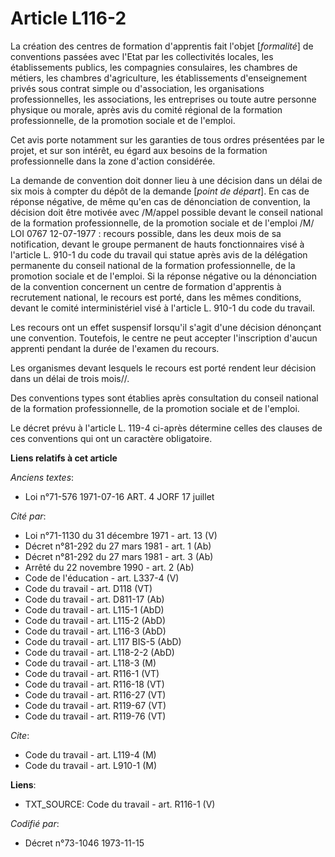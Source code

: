 # Article L116-2

La création des centres de formation d'apprentis fait l'objet [*formalité*] de conventions passées avec l'Etat par les
collectivités locales, les établissements publics, les compagnies consulaires, les chambres de métiers, les chambres
d'agriculture, les établissements d'enseignement privés sous contrat simple ou d'association, les organisations
professionnelles, les associations, les entreprises ou toute autre personne physique ou morale, après avis du comité régional
de la formation professionnelle, de la promotion sociale et de l'emploi.

Cet avis porte notamment sur les garanties de tous ordres présentées par le projet, et sur son intérêt, eu égard aux besoins
de la formation professionnelle dans la zone d'action considérée.

La demande de convention doit donner lieu à une décision dans un délai de six mois à compter du dépôt de la demande [*point
de départ*]. En cas de réponse négative, de même qu'en cas de dénonciation de convention, la décision doit être motivée
avec /M/appel possible devant le conseil national de la formation professionnelle, de la promotion sociale et de l'emploi /M/
LOI  0767 12-07-1977 : recours possible, dans les deux mois de sa notification, devant le groupe permanent de hauts
fonctionnaires visé à l'article L. 910-1 du code du travail qui statue après avis de la délégation permanente du conseil
national de la formation professionnelle, de la promotion sociale et de l'emploi. Si la réponse négative ou la dénonciation
de la convention concernent un centre de formation d'apprentis à recrutement national, le recours est porté, dans les mêmes
conditions, devant le comité interministériel visé à l'article L. 910-1 du code du travail.

Les recours ont un effet suspensif lorsqu'il s'agit d'une décision dénonçant une convention. Toutefois, le centre ne peut
accepter l'inscription d'aucun apprenti pendant la durée de l'examen du recours.

Les organismes devant lesquels le recours est porté rendent leur décision dans un délai de trois mois//.

Des conventions types sont établies après consultation du conseil national de la formation professionnelle, de la promotion
sociale et de l'emploi.

Le décret prévu à l'article L. 119-4 ci-après détermine celles des clauses de ces conventions qui ont un caractère
obligatoire.

**Liens relatifs à cet article**

_Anciens textes_:

  - Loi n°71-576 1971-07-16 ART. 4 JORF 17 juillet

_Cité par_:

  - Loi n°71-1130 du 31 décembre 1971 - art. 13 (V)
  - Décret n°81-292 du 27 mars 1981 - art. 1 (Ab)
  - Décret n°81-292 du 27 mars 1981 - art. 3 (Ab)
  - Arrêté du 22 novembre 1990 - art. 2 (Ab)
  - Code de l'éducation - art. L337-4 (V)
  - Code du travail - art. D118 (VT)
  - Code du travail - art. D811-17 (Ab)
  - Code du travail - art. L115-1 (AbD)
  - Code du travail - art. L115-2 (AbD)
  - Code du travail - art. L116-3 (AbD)
  - Code du travail - art. L117 BIS-5 (AbD)
  - Code du travail - art. L118-2-2 (AbD)
  - Code du travail - art. L118-3 (M)
  - Code du travail - art. R116-1 (VT)
  - Code du travail - art. R116-18 (VT)
  - Code du travail - art. R116-27 (VT)
  - Code du travail - art. R119-67 (VT)
  - Code du travail - art. R119-76 (VT)

_Cite_:

  - Code du travail - art. L119-4 (M)
  - Code du travail - art. L910-1 (M)

**Liens**:

  - TXT_SOURCE: Code du travail - art. R116-1 (V)

_Codifié par_:

  - Décret n°73-1046 1973-11-15
